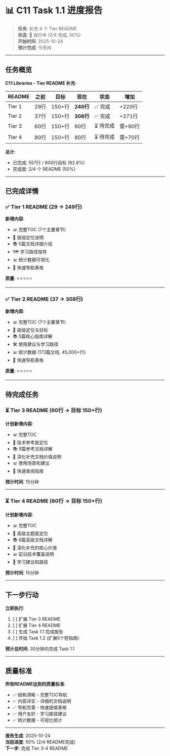 # 📊 C11 Task 1.1 进度报告

> **任务**: 补充 4 个 Tier README  
> **状态**: 🔄 进行中 (2/4 完成, 50%)  
> **开始时间**: 2025-10-24  
> **预计完成**: 今天内

---

## 任务概览

**C11 Libraries - Tier README 补充**-

| README | 之前 | 目标 | 现在 | 状态 | 增加 |
|--------|------|------|------|------|------|
| Tier 1 | 29行 | 150+行 | **249行** | ✅ 完成 | +220行 |
| Tier 2 | 37行 | 150+行 | **308行** | ✅ 完成 | +271行 |
| Tier 3 | 60行 | 150+行 | 60行 | ⏳ 待完成 | 需+90行 |
| Tier 4 | 80行 | 150+行 | 80行 | ⏳ 待完成 | 需+70行 |

**总计**:

- 已完成: 557行 / 600行目标 (92.8%)
- 完成度: 2/4 个 README (50%)

---

## 已完成详情

### ✅ Tier 1 README (29 → 249行)

**新增内容**:

- 📊 完整TOC (7个主要章节)
- 🎯 层级定位说明
- 📚 5篇文档详细介绍
- 🗺️ 学习路径指导
- 📊 统计数据可视化
- 🔗 快速导航表格

**质量**: ⭐⭐⭐⭐⭐

---

### ✅ Tier 2 README (37 → 308行)

**新增内容**:

- 📊 完整TOC (7个主要章节)
- 🎯 层级定位与目标
- 📚 5篇核心指南详解
- 🛠️ 使用建议与学习路径
- 📊 统计数据 (173篇文档, 45,000+行)
- 🔗 快速导航表格

**质量**: ⭐⭐⭐⭐⭐

---

## 待完成任务

### ⏳ Tier 3 README (60行 → 目标 150+行)

**计划新增内容**:

- 📊 完整TOC
- 🎯 技术参考层定位
- 📚 9篇参考文档详解
- 🌟 深化补充文档价值说明
- 📊 使用场景和建议
- 🔗 快速查阅指南

**预计时间**: 15分钟

---

### ⏳ Tier 4 README (80行 → 目标 150+行)

**计划新增内容**:

- 📊 完整TOC
- 🎯 高级主题层定位
- 📚 8篇高级文档详解
- 🌟 深化补充的核心价值
- 📊 前沿技术覆盖说明
- 🔗 学习建议和路径

**预计时间**: 15分钟

---

## 下一步行动

**立即执行**:

1. [ ] 扩展 Tier 3 README
2. [ ] 扩展 Tier 4 README
3. [ ] 生成 Task 1.1 完成报告
4. [ ] 开始 Task 1.2 (扩展5个短指南)

**预计总时间**: 30分钟内完成 Task 1.1

---

## 质量标准

**所有README达到的质量标准**:

- ✅ 结构清晰 - 完整TOC导航
- ✅ 内容详实 - 详细的文档说明
- ✅ 导航完善 - 快速链接表格
- ✅ 用户友好 - 学习路径建议
- ✅ 统计数据 - 可视化统计

---

**报告生成**: 2025-10-24  
**当前进度**: 50% (2/4 README完成)  
**下一步**: 完成 Tier 3-4 README

